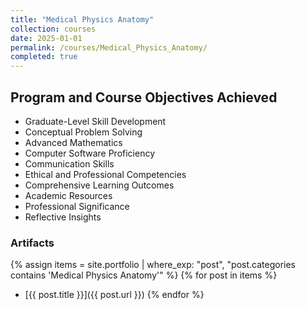 ```yaml
---
title: "Medical Physics Anatomy"
collection: courses
date: 2025-01-01
permalink: /courses/Medical_Physics_Anatomy/
completed: true
---
```


## Program and Course Objectives Achieved

- Graduate-Level Skill Development
- Conceptual Problem Solving
- Advanced Mathematics
- Computer Software Proficiency
- Communication Skills
- Ethical and Professional Competencies
- Comprehensive Learning Outcomes
- Academic Resources
- Professional Significance
- Reflective Insights

### Artifacts

{% assign items = site.portfolio | where_exp: "post", "post.categories contains 'Medical Physics Anatomy'" %}
{% for post in items %}
- [{{ post.title }}]({{ post.url }})
{% endfor %}
